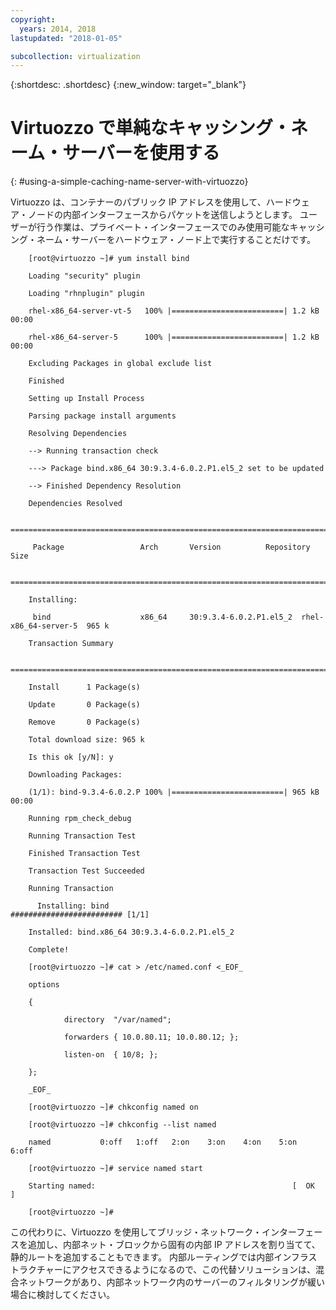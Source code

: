 ```yaml
---
copyright:
  years: 2014, 2018
lastupdated: "2018-01-05"

subcollection: virtualization
---
```

{:shortdesc: .shortdesc}
{:new_window: target="_blank"}

# Virtuozzo で単純なキャッシング・ネーム・サーバーを使用する
{: #using-a-simple-caching-name-server-with-virtuozzo}

Virtuozzo は、コンテナーのパブリック IP アドレスを使用して、ハードウェア・ノードの内部インターフェースからパケットを送信しようとします。 ユーザーが行う作業は、プライベート・インターフェースでのみ使用可能なキャッシング・ネーム・サーバーをハードウェア・ノード上で実行することだけです。

```
    [root@virtuozzo ~]# yum install bind

    Loading "security" plugin

    Loading "rhnplugin" plugin

    rhel-x86_64-server-vt-5   100% |=========================| 1.2 kB    00:00

    rhel-x86_64-server-5      100% |=========================| 1.2 kB    00:00

    Excluding Packages in global exclude list

    Finished

    Setting up Install Process

    Parsing package install arguments

    Resolving Dependencies

    --> Running transaction check

    ---> Package bind.x86_64 30:9.3.4-6.0.2.P1.el5_2 set to be updated

    --> Finished Dependency Resolution

    Dependencies Resolved

    =============================================================================

     Package                 Arch       Version          Repository        Size

    =============================================================================

    Installing:

     bind                    x86_64     30:9.3.4-6.0.2.P1.el5_2  rhel-x86_64-server-5  965 k

    Transaction Summary

    =============================================================================

    Install      1 Package(s)

    Update       0 Package(s)

    Remove       0 Package(s)

    Total download size: 965 k

    Is this ok [y/N]: y

    Downloading Packages:

    (1/1): bind-9.3.4-6.0.2.P 100% |=========================| 965 kB    00:00

    Running rpm_check_debug

    Running Transaction Test

    Finished Transaction Test

    Transaction Test Succeeded

    Running Transaction

      Installing: bind                         ######################### [1/1]

    Installed: bind.x86_64 30:9.3.4-6.0.2.P1.el5_2

    Complete!

    [root@virtuozzo ~]# cat > /etc/named.conf <_EOF_

    options

    {

            directory  "/var/named";

            forwarders { 10.0.80.11; 10.0.80.12; };

            listen-on  { 10/8; };

    };

    _EOF_

    [root@virtuozzo ~]# chkconfig named on

    [root@virtuozzo ~]# chkconfig --list named

    named           0:off   1:off   2:on    3:on    4:on    5:on    6:off

    [root@virtuozzo ~]# service named start

    Starting named:                                            [  OK  ]

    [root@virtuozzo ~]#

```


この代わりに、Virtuozzo を使用してブリッジ・ネットワーク・インターフェースを追加し、内部ネット・ブロックから固有の内部 IP アドレスを割り当てて、静的ルートを追加することもできます。 内部ルーティングでは内部インフラストラクチャーにアクセスできるようになるので、この代替ソリューションは、混合ネットワークがあり、内部ネットワーク内のサーバーのフィルタリングが緩い場合に検討してください。
